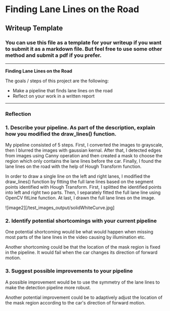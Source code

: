 # **Finding Lane Lines on the Road** 

## Writeup Template

### You can use this file as a template for your writeup if you want to submit it as a markdown file. But feel free to use some other method and submit a pdf if you prefer.

---

**Finding Lane Lines on the Road**

The goals / steps of this project are the following:
* Make a pipeline that finds lane lines on the road
* Reflect on your work in a written report


[//]: # (Image References)

[image1]: ./examples/grayscale.jpg "Grayscale"

---

### Reflection

### 1. Describe your pipeline. As part of the description, explain how you modified the draw_lines() function.

My pipeline consisted of 5 steps. First, I converted the images to grayscale, then I blurred the images with gaussian kernal. After that, I detected edges from images using Canny operation and then created a mask to choose the region which only contains the lane lines before the car. Finally, I found the lane lines on the road with the help of Hough Transform function. 

In order to draw a single line on the left and right lanes, I modified the draw_lines() function by fitting the full lane lines based on the segment points identified with Hough Transform. First, I splitted the identified points into left and right two parts. Then, I separately fitted the full lane line using OpenCV fitLine function. At last, I drawn the full lane lines on the image. 

![image2][/test_images_output/solidWhiteCurve.jpg]


### 2. Identify potential shortcomings with your current pipeline


One potential shortcoming would be what would happen when missing most parts of the lane lines in the video causing by illumination etc. 

Another shortcoming could be that the location of the mask region is fixed in the pipeline. It would fail when the car changes its direction of forward motion. 


### 3. Suggest possible improvements to your pipeline

A possible improvement would be to use the symmetry of the lane lines to make the detection pipeline more robust. 

Another potential improvement could be to adaptively adjust the location of the mask region according to the car's direction of forward motion. 
